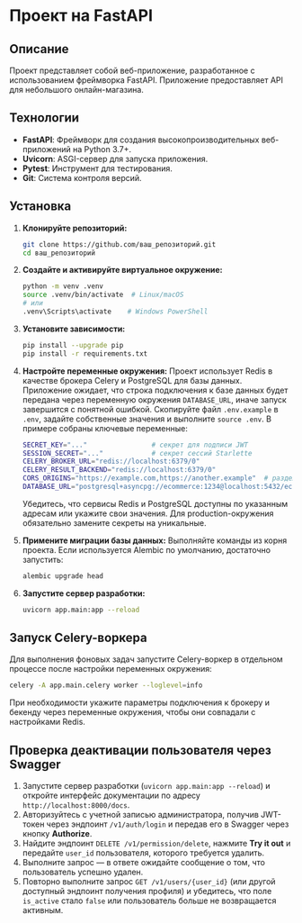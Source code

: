 # Проект на FastAPI

## Описание
Проект представляет собой веб-приложение, разработанное с использованием фреймворка FastAPI.
Приложение предоставляет API для небольшого онлайн-магазина.

## Технологии
- **FastAPI**: Фреймворк для создания высокопроизводительных веб-приложений на Python 3.7+.
- **Uvicorn**: ASGI-сервер для запуска приложения.
- **Pytest**: Инструмент для тестирования.
- **Git**: Система контроля версий.

## Установка

1. **Клонируйте репозиторий:**
   ```bash
   git clone https://github.com/ваш_репозиторий.git
   cd ваш_репозиторий
   ```

2. **Создайте и активируйте виртуальное окружение:**
   ```bash
   python -m venv .venv
   source .venv/bin/activate  # Linux/macOS
   # или
   .venv\Scripts\activate    # Windows PowerShell
   ```

3. **Установите зависимости:**
   ```bash
   pip install --upgrade pip
   pip install -r requirements.txt
   ```

4. **Настройте переменные окружения:**
   Проект использует Redis в качестве брокера Celery и PostgreSQL для базы данных. Приложение ожидает, что строка подключения к базе данных будет передана через переменную окружения `DATABASE_URL`, иначе запуск завершится с понятной ошибкой.
   Скопируйте файл `.env.example` в `.env`, задайте собственные значения и выполните `source .env`. В примере собраны ключевые переменные:
   ```bash
   SECRET_KEY="..."                # секрет для подписи JWT
   SESSION_SECRET="..."            # секрет сессий Starlette
   CELERY_BROKER_URL="redis://localhost:6379/0"
   CELERY_RESULT_BACKEND="redis://localhost:6379/0"
   CORS_ORIGINS="https://example.com,https://another.example"  # разделитель - запятая
   DATABASE_URL="postgresql+asyncpg://ecommerce:1234@localhost:5432/ecommerce"
   ```

   Убедитесь, что сервисы Redis и PostgreSQL доступны по указанным адресам или укажите свои значения. Для production-окружения обязательно замените секреты на уникальные.
5. **Примените миграции базы данных:**
   Выполняйте команды из корня проекта. Если используется Alembic по умолчанию, достаточно запустить:

   ```bash
   alembic upgrade head
   ```

6. **Запустите сервер разработки:**
   ```bash
   uvicorn app.main:app --reload
   ```

## Запуск Celery-воркера

Для выполнения фоновых задач запустите Celery-воркер в отдельном процессе после настройки переменных окружения:

```bash
celery -A app.main.celery worker --loglevel=info
```

При необходимости укажите параметры подключения к брокеру и бекенду через переменные окружения, чтобы они совпадали с настройками Redis.


## Проверка деактивации пользователя через Swagger

1. Запустите сервер разработки (`uvicorn app.main:app --reload`) и откройте интерфейс документации по адресу `http://localhost:8000/docs`.
2. Авторизуйтесь с учетной записью администратора, получив JWT-токен через эндпоинт `/v1/auth/login` и передав его в Swagger через кнопку **Authorize**.
3. Найдите эндпоинт `DELETE /v1/permission/delete`, нажмите **Try it out** и передайте `user_id` пользователя, которого требуется удалить.
4. Выполните запрос — в ответе ожидайте сообщение о том, что пользователь успешно удален.
5. Повторно выполните запрос `GET /v1/users/{user_id}` (или другой доступный эндпоинт получения профиля) и убедитесь, что поле `is_active` стало `false` или пользователь больше не возвращается активным.
